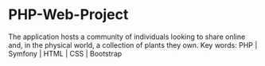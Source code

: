 # PHP-Web-Project
The application hosts a community of individuals looking to share online and, in the physical world, a collection of plants they own. Key words: PHP | Symfony | HTML | CSS | Bootstrap
